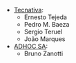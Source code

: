 - [Tecnativa](https://www.tecnativa.com):
  - Ernesto Tejeda
  - Pedro M. Baeza
  - Sergio Teruel
  - João Marques
- [ADHOC SA](https://www.adhoc.com.ar):
  - Bruno Zanotti
